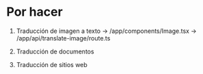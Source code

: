 # Por hacer

1. Traducción de imagen a texto
  -> /app/components/Image.tsx
  -> /app/api/translate-image/route.ts

2. Traducción de documentos
3. Traducción de sitios web
